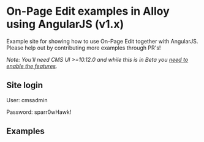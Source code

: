 # On-Page Edit examples in Alloy using AngularJS (v1.x)

Example site for showing how to use On-Page Edit together with AngularJS. Please help out by contributing more examples through PR's!

_Note: You'll need CMS UI >=10.12.0 and while this is in Beta you [need to enable the features](https://world.episerver.com/blogs/Fredrik-Tjarnberg/Dates/2014/9/Releasing-Beta-Features/)._

## Site login
User: cmsadmin

Password: sparr0wHawk!

## Examples
